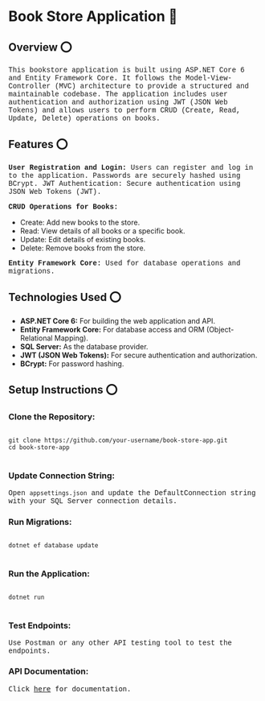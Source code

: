 # Book Store Application 🔖

## Overview ⭕

<p style="font-family: 'Courier New', Courier, monospace;">
This bookstore application is built using ASP.NET Core 6 and Entity Framework Core. It follows the Model-View-Controller (MVC) architecture to provide a structured and maintainable codebase. The application includes user authentication and authorization using JWT (JSON Web Tokens) and allows users to perform CRUD (Create, Read, Update, Delete) operations on books.
</p>

## Features ⭕

<p style="font-family: 'Courier New', Courier, monospace;">
<strong>User Registration and Login:</strong> Users can register and log in to the application. Passwords are securely hashed using BCrypt. JWT Authentication: Secure authentication using JSON Web Tokens (JWT).
</p>

<p style="font-family: 'Courier New', Courier, monospace;">
<strong>CRUD Operations for Books:</strong>
<ul>
    <li>Create: Add new books to the store.</li>
    <li>Read: View details of all books or a specific book.</li>
    <li>Update: Edit details of existing books.</li>
    <li>Delete: Remove books from the store.</li>
</ul>
</p>

<p style="font-family: 'Courier New', Courier, monospace;">
<strong>Entity Framework Core:</strong> Used for database operations and migrations.
</p>

## Technologies Used ⭕
<p style="font-family: 'Courier New', Courier, monospace;">
<ul>
    <li><strong>ASP.NET Core 6:</strong> For building the web application and API.</li>
    <li><strong>Entity Framework Core:</strong> For database access and ORM (Object-Relational Mapping).</li>
    <li><strong>SQL Server:</strong> As the database provider.</li>
    <li><strong>JWT (JSON Web Tokens):</strong> For secure authentication and authorization.</li>
    <li><strong>BCrypt:</strong> For password hashing.</li>
</ul>
</p>

## Setup Instructions ⭕

### Clone the Repository:
<p style="font-family: 'Courier New', Courier, monospace;">
<pre>
<code>
git clone https://github.com/your-username/book-store-app.git
cd book-store-app
</code>
</pre>
</p>

### Update Connection String:
<p style="font-family: 'Courier New', Courier, monospace;">
Open <code>appsettings.json</code> and update the DefaultConnection string with your SQL Server connection details.
</p>

### Run Migrations:
<p style="font-family: 'Courier New', Courier, monospace;">
<pre>
<code>
dotnet ef database update
</code>
</pre>
</p>

### Run the Application:
<p style="font-family: 'Courier New', Courier, monospace;">
<pre>
<code>
dotnet run
</code>
</pre>
</p>

### Test Endpoints:
<p style="font-family: 'Courier New', Courier, monospace;">
Use Postman or any other API testing tool to test the endpoints.
</p>

### API Documentation:
<p style="font-family: 'Courier New', Courier, monospace;">
<pre>
<span>Click <a href="https://docs.google.com/document/d/1COy6nJGWXbEoQVnid87DrPrlZGIxkg9mLjYzTP0-Or4/edit?usp=sharing">here</a> for documentation.</span>
</pre>
</p>
